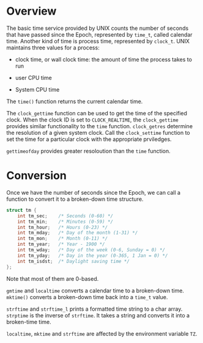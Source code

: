 # Overview

The basic time service provided by UNIX counts the number of seconds that have passed since the Epoch, represented by `time_t`, called calendar time. Another kind of time is process time, represented by `clock_t`. UNIX maintains three values for a process:

- clock time, or wall clock time: the amount of time the process takes to run

- user CPU time

- System CPU time

The `time()` function returns the current calendar time.

The `clock_gettime` function can be used to get the time of the specified clock. When the clock ID is set to `CLOCK_REALTIME`, the `clock_gettime` provides similar functionality to the `time` function. `clock_getres` determine the resolution of a given system clock. Call the `clock_settime` function to set the time for a particular clock with the appropriate prviledges.

`gettimeofday` provides greater resoloution than the `time` function.

# Conversion

Once we have the number of seconds since the Epoch, we can call a function to convert it to a broken-down time structure.

```c
struct tm {
    int tm_sec;    /* Seconds (0-60) */
    int tm_min;    /* Minutes (0-59) */
    int tm_hour;   /* Hours (0-23) */
    int tm_mday;   /* Day of the month (1-31) */
    int tm_mon;    /* Month (0-11) */
    int tm_year;   /* Year - 1900 */
    int tm_wday;   /* Day of the week (0-6, Sunday = 0) */
    int tm_yday;   /* Day in the year (0-365, 1 Jan = 0) */
    int tm_isdst;  /* Daylight saving time */
};
```

Note that most of them are 0-based.

`gmtime` and `localtime` converts a calendar time to a broken-down time. `mktime()` converts a broken-down time back into a `time_t` value. 

`strftime` and `strftime_l` prints a formatted time string to a char array. `strptime` is the inverse of `strftime`. It takes a string and converts it into a broken-time time.

`localtime`, `mktime` and `strftime` are affected by the environment variable `TZ`.
